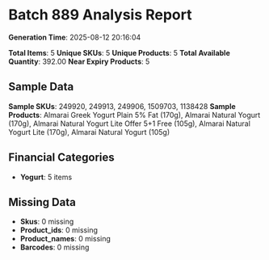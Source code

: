 # Batch 889 Analysis Report

**Generation Time**: 2025-08-12 20:16:04

**Total Items**: 5
**Unique SKUs**: 5
**Unique Products**: 5
**Total Available Quantity**: 392.00
**Near Expiry Products**: 5

## Sample Data
**Sample SKUs**: 249920, 249913, 249906, 1509703, 1138428
**Sample Products**: Almarai Greek Yogurt Plain 5% Fat (170g), Almarai Natural Yogurt (170g), Almarai Natural Yogurt Lite Offer 5+1 Free (105g), Almarai Natural Yogurt Lite (170g), Almarai Natural Yogurt (105g)

## Financial Categories
- **Yogurt**: 5 items

## Missing Data
- **Skus**: 0 missing
- **Product_ids**: 0 missing
- **Product_names**: 0 missing
- **Barcodes**: 0 missing
